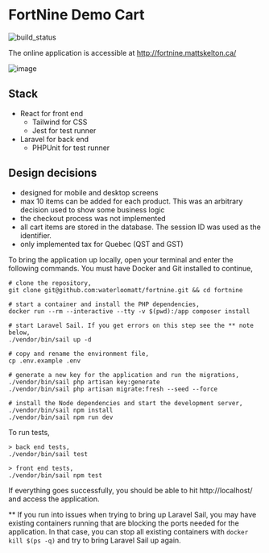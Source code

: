 # FortNine Demo Cart

![build_status](https://github.com/waterloomatt/fortnine/actions/workflows/main.yml/badge.svg)

The online application is accessible at http://fortnine.mattskelton.ca/

![image](https://user-images.githubusercontent.com/1981303/228292160-48988c59-06c2-4eb6-a7e2-8a8300f02010.png)

## Stack
- React for front end
  - Tailwind for CSS
  - Jest for test runner
- Laravel for back end
  - PHPUnit for test runner
  
## Design decisions
 - designed for mobile and desktop screens
 - max 10 items can be added for each product. This was an arbitrary decision used to show some business logic
 - the checkout process was not implemented
 - all cart items are stored in the database. The session ID was used as the identifier.
 - only implemented tax for Quebec (QST and GST)

To bring the application up locally, open your terminal and enter the following commands. You must have Docker and Git installed to continue,

```
# clone the repository,
git clone git@github.com:waterloomatt/fortnine.git && cd fortnine

# start a container and install the PHP dependencies,
docker run --rm --interactive --tty -v $(pwd):/app composer install

# start Laravel Sail. If you get errors on this step see the ** note below,
./vendor/bin/sail up -d

# copy and rename the environment file,
cp .env.example .env

# generate a new key for the application and run the migrations,
./vendor/bin/sail php artisan key:generate
./vendor/bin/sail php artisan migrate:fresh --seed --force

# install the Node dependencies and start the development server,
./vendor/bin/sail npm install
./vendor/bin/sail npm run dev
```

To run tests,
```
> back end tests,
./vendor/bin/sail test

> front end tests,
./vendor/bin/sail npm test

```


If everything goes successfully, you should be able to hit http://localhost/ and access the application. 

** If you run into issues when trying to bring up Laravel Sail, you may have existing containers running that are blocking the ports needed for the application. In that case, you can stop all existing containers with `docker kill $(ps -q)` and try to bring Laravel Sail up again.
